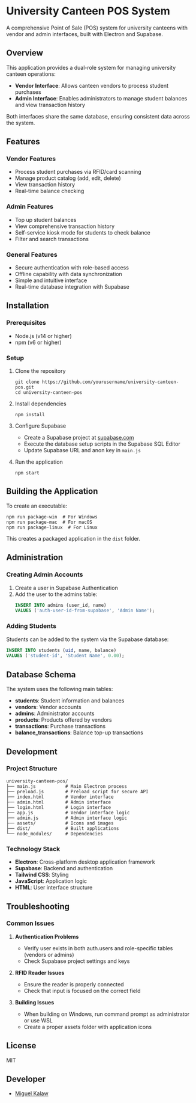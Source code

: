 # University Canteen POS System

A comprehensive Point of Sale (POS) system for university canteens with vendor and admin interfaces, built with Electron and Supabase.

## Overview

This application provides a dual-role system for managing university canteen operations:

- **Vendor Interface**: Allows canteen vendors to process student purchases
- **Admin Interface**: Enables administrators to manage student balances and view transaction history

Both interfaces share the same database, ensuring consistent data across the system.

## Features

### Vendor Features
- Process student purchases via RFID/card scanning
- Manage product catalog (add, edit, delete)
- View transaction history
- Real-time balance checking

### Admin Features
- Top up student balances
- View comprehensive transaction history
- Self-service kiosk mode for students to check balance
- Filter and search transactions

### General Features
- Secure authentication with role-based access
- Offline capability with data synchronization
- Simple and intuitive interface
- Real-time database integration with Supabase

## Installation

### Prerequisites
- Node.js (v14 or higher)
- npm (v6 or higher)

### Setup
1. Clone the repository
   ```
   git clone https://github.com/yourusername/university-canteen-pos.git
   cd university-canteen-pos
   ```

2. Install dependencies
   ```
   npm install
   ```

3. Configure Supabase
   - Create a Supabase project at [supabase.com](https://supabase.com)
   - Execute the database setup scripts in the Supabase SQL Editor
   - Update Supabase URL and anon key in `main.js`

4. Run the application
   ```
   npm start
   ```

## Building the Application

To create an executable:

```
npm run package-win  # For Windows
npm run package-mac  # For macOS
npm run package-linux  # For Linux
```

This creates a packaged application in the `dist` folder.

## Administration

### Creating Admin Accounts

1. Create a user in Supabase Authentication
2. Add the user to the admins table:
   ```sql
   INSERT INTO admins (user_id, name)
   VALUES ('auth-user-id-from-supabase', 'Admin Name');
   ```

### Adding Students

Students can be added to the system via the Supabase database:

```sql
INSERT INTO students (uid, name, balance)
VALUES ('student-id', 'Student Name', 0.00);
```

## Database Schema

The system uses the following main tables:

- **students**: Student information and balances
- **vendors**: Vendor accounts
- **admins**: Administrator accounts
- **products**: Products offered by vendors
- **transactions**: Purchase transactions
- **balance_transactions**: Balance top-up transactions

## Development

### Project Structure
```
university-canteen-pos/
├── main.js           # Main Electron process
├── preload.js        # Preload script for secure API
├── index.html        # Vendor interface
├── admin.html        # Admin interface
├── login.html        # Login interface
├── app.js            # Vendor interface logic
├── admin.js          # Admin interface logic
├── assets/           # Icons and images
├── dist/             # Built applications
└── node_modules/     # Dependencies
```

### Technology Stack
- **Electron**: Cross-platform desktop application framework
- **Supabase**: Backend and authentication
- **Tailwind CSS**: Styling
- **JavaScript**: Application logic
- **HTML**: User interface structure

## Troubleshooting

### Common Issues

1. **Authentication Problems**
   - Verify user exists in both auth.users and role-specific tables (vendors or admins)
   - Check Supabase project settings and keys

2. **RFID Reader Issues**
   - Ensure the reader is properly connected
   - Check that input is focused on the correct field

3. **Building Issues**
   - When building on Windows, run command prompt as administrator or use WSL
   - Create a proper assets folder with application icons

## License

MIT

## Developer

- [Miguel Kalaw](https://github.com/Miguel2604)
